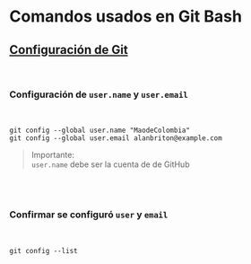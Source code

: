# Comandos usados en Git Bash

## [Configuración de Git](https://git-scm.com/book/es/v2/Personalizaci%C3%B3n-de-Git-Configuraci%C3%B3n-de-Git)
<br>

### Configuración de `user.name` y `user.email`
<br>

```
git config --global user.name "MaodeColombia"
git config --global user.email alanbriton@example.com
```
>Importante:  
>`user.name` debe ser la cuenta de de GitHub

<br>
<br>

### Confirmar se configuró `user` y `email`
<br>

```
git config --list
```

